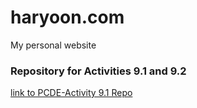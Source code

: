 # haryoon.com
My personal website

### Repository for Activities 9.1 and 9.2
<a href="https://github.com/haryoon/PCDE-Activity-9.1" target="_blank"> link to PCDE-Activity 9.1 Repo</a>